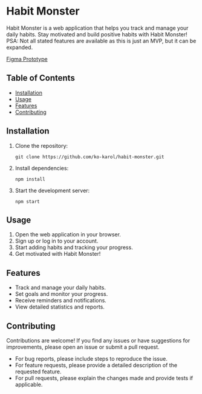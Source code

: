 # Habit Monster

Habit Monster is a web application that helps you track and manage your daily habits. Stay motivated and build positive habits with Habit Monster! <br>
PSA: Not all stated features are available as this is just an MVP, but it can be expanded.

[Figma Prototype](https://www.figma.com/proto/UGvC8c6nkmTku455J7y6wd/Tech-for-Better---Habit-Monster?type=design&node-id=19-1926&t=pZhdZIMFJFy1GPB3-1&scaling=min-zoom&page-id=0%3A1&starting-point-node-id=2%3A2&mode=design)

## Table of Contents
- [Installation](#installation)
- [Usage](#usage)
- [Features](#features)
- [Contributing](#contributing)

## Installation

1. Clone the repository:
   ```
   git clone https://github.com/ko-karol/habit-monster.git
   ```

2. Install dependencies:

   ```
   npm install
   ```

3. Start the development server:

   ```
   npm start
   ```

## Usage

1. Open the web application in your browser.
2. Sign up or log in to your account.
3. Start adding habits and tracking your progress.
4. Get motivated with Habit Monster!

## Features

- Track and manage your daily habits.
- Set goals and monitor your progress.
- Receive reminders and notifications.
- View detailed statistics and reports.

## Contributing

Contributions are welcome! If you find any issues or have suggestions for improvements, please open an issue or submit a pull request.

- For bug reports, please include steps to reproduce the issue.
- For feature requests, please provide a detailed description of the requested feature.
- For pull requests, please explain the changes made and provide tests if applicable.
